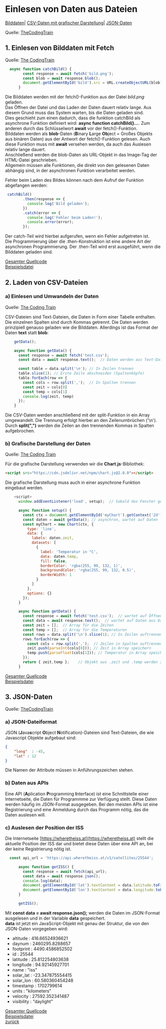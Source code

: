   <meta charset="utf-8" />
  <title>Informatik</title>
  <link rel="stylesheet" href="https://Hi2272.github.io/StyleMD.css">

# Einlesen von Daten aus Dateien

[Bilddaten](#1-einlesen-von-bilddaten-mit-fetch)|
[CSV-Daten mit grafischer Darstellung](#2-laden-von-csv-dateien)| [JSON-Daten](#3-json-daten)  

Quelle: [TheCodingTrain](https://thecodingtrain.com/tracks/data-and-apis-in-javascript/data/welcome/trailer)

## 1. Einlesen von Bilddaten mit Fetch
Quelle: [The CodingTrain](https://thecodingtrain.com/tracks/data-and-apis-in-javascript/data/1-client-side/1-fetch)  
```JavaScript
  async function catchBild() {
        const response = await fetch('bild.png');
        const blob = await response.blob();
        document.getElementById('bild').src = URL.createObjectURL(blob);
      }
```
Die Bilddaten werden mit der fetch()-Funktion aus der Datei *bild.png* geladen.  
Das Öffnen der Datei und das Laden der Daten dauert relativ lange. Aus diesem Grund muss das System warten, bis die Daten geladen sind.   
Dies geschieht zum einen dadurch, dass die funktion catchBild als asynchrone Funktion definiert wird: **async function catchBild()...**.  Zum anderen durch das Schlüsselwort **await** vor der fetch()-Funktion.  
Bilddaten werden als **blob**-Daten (**B**inary **L**arge **Ob**ject = Großes Objekts aus binären Daten) aus der Antwort der fetch()-Funktion gelesen. Auch diese Funktion muss mit **await** versehen werden, da auch das Auslesen relativ lange dauert.  
Anschließend werden die blob-Daten als URL-Objekt in das Image-Tag der HTML-Datei geschrieben.  
Allgemein müssen alle Funktionen, die direkt von den gelesenen Daten abhängig sind, in der asynchronen Funktion verarbeitet werden.  
  

Fehler beim Laden des Bildes können nach dem Aufruf der Funktion abgefangen werden:
``` Javascript
 catchBild()
        .then(response => {
          console.log('Bild geladen');
        })
        .catch(error => {
          console.log('Fehler beim Laden!');
          console.error(error);
        });
```
Der catch-Teil wird hierbei aufgerufen, wenn ein Fehler aufgetreten ist.  
Die Programmierung über die .then-Konstruktion ist eine andere Art der asynchronen Programmierung. Der .then-Teil wird erst ausgeführt, wenn die Bilddaten geladen sind. 

[Gesamter Quellcode](Quellcode.txt)  
[Beispielsdatei](Bild.html)  
## 2. Laden von CSV-Dateien
### a) Einlesen und Umwandeln der Daten
Quelle: [The Coding Train](https://thecodingtrain.com/tracks/data-and-apis-in-javascript/data/1-client-side/2-tabular-data)  

CSV-Dateien sind Text-Dateien, die Daten in Form einer Tabelle enthalten. Die einzelnen Spalten sind durch Kommas getrennt. Die Daten werden prinzipiell genauso geladen wie die Bilddaten. Allerdings ist das Format der Daten **text** statt **blob**:  

```JavaScript
    getData();

    async function getData() {
      const response = await fetch('test.csv');
      const data = await response.text();  // Daten werden aus Text-Datei geladen

      const table = data.split('\n'); // In Zeilen trennen
      table.slice(1); // Erste Zeile abschneiden (Spaltenköpfe)
      table.forEach(row => {
        const cols = row.split(',');  // In Spalten trennen
        const zeit = cols[0]
        const temp = cols[1]
        console.log(zeit, temp)
      });
    }

```
Die CSV-Daten werden anschließend mit der split-Funktion in ein Array umgewandelt. Die Trennung erfolgt hierbei an den Zeilenumbrüchen ('\n').  
Durch **split(",")** werden die Zeilen an den trennenden Kommas in Spalten aufgebrochen.  
### b) Grafische Darstellung der Daten
Quelle: [The Coding Train](https://thecodingtrain.com/tracks/data-and-apis-in-javascript/data/1-client-side/3-graphing)  

Für die grafische Darstellung verwenden wir die **Chart.js**-Bibliothek:
``` HTML
<script src="https://cdn.jsdelivr.net/npm/chart.js@2.8.0"></script>
```
Die grafische Darstellung muss auch in einer asynchrone Funktion eingebaut werden. 
``` Javascript
    <script>
      window.addEventListener('load', setup);  // Sobald das Fenster geladen ist, wird die Funktion setup gestartet

      async function setup() {
        const ctx = document.getElementById('myChart').getContext('2d');
        const daten = await getData(); // asynchron, wartet auf Daten 
        const myChart = new Chart(ctx, {
          type: 'line',
          data: {
            labels: daten.zeit,
            datasets: [
              {
                label: 'Temperatur in °C',
                data: daten.temp,
                fill: false,
                borderColor: 'rgba(255, 99, 132, 1)',
                backgroundColor: 'rgba(255, 99, 132, 0.5)',
                borderWidth: 1
              }
            ]
          },
          options: {}
        });
      }

      async function getData() {
        const response = await fetch('test.csv');  // wartet auf Öffnen der Datei
        const data = await response.text();  // wartet auf Daten aus Datei
        const zeit = [];  // Array für die Zeiten
        const temp = [];  // Array für die Temperaturen
        const rows = data.split('\n').slice(1); // In Zeilen auftrennen, 1. Zeile löschen
        rows.forEach(row => {
          const cols = row.split(',');  // Zeilen in Spalten auftrennen
          zeit.push(parseInt(cols[0])); // Zeit in Array speichern 
          temp.push(parseFloat(cols[1])); // Temperatur in Array speichern
        });
        return { zeit,temp };    // Objekt aus .zeit und .temp werden zurückgegeben
      }
```
[Gesamter Quellcode](Diagramm.txt)  
[Beispielsdatei](Diagramm.html)  
## 3. JSON-Daten
Quelle: [TheCodingTrain](https://thecodingtrain.com/tracks/data-and-apis-in-javascript/data/1-client-side/4-json)  
### a) JSON-Dateiformat
JSON (**J**ava**s**cript **O**bject **N**otification)-Dateien sind Text-Dateien, die wie Javascript Objekte aufgebaut sind:  
``` JSON
{
    "long"  : -45,
    "lat" : 12
}

```
Die Namen der Attribute müssen in Anführungszeichen stehen.  
### b) Daten aus APIs
Eine API (**A**plication **P**rogramming **I**nterface) ist eine Schnittstelle einer Internetseite, die Daten für Programmme zur Verfügung stellt. Diese Daten werden häufig im JSON-Format ausgegeben. Bei den meisten APIs ist eine Registrierung und eine Anmeldung durch das Programm nötig, das die Daten auslesen will.  
### c) Auslesen der Position der ISS
Die Internetseite [https://wheretheiss.at](https://wheretheiss.at) stellt die aktuelle Position der ISS dar und bietet diese Daten über eine API an, bei der keine Registrierung nötig ist.  
``` JavaScript
  const api_url = 'https://api.wheretheiss.at/v1/satellites/25544'; 

      async function getISS() {
        const response = await fetch(api_url);
        const data = await response.json(); 
        console.log(data);
        document.getElementById('lat').textContent = data.latitude.toFixed(2);
        document.getElementById('lon').textContent = data.longitude.toFixed(2);
      }

      getISS();
```
Mit **const data = await response.json();** werden die Daten im JSON-Format ausgelesen und in der Variable **data** gespeichert.  
**data** ist jetzt ein JavaScript-Objekt mit genau der Struktur, die von den JSON-Daten vorgegeben wird:  
- altitude
: 
416.66524936621  
- daynum
: 
2460295.8288657  
- footprint
: 
4490.4586852502  
- id
: 
25544  
- latitude
: 
25.812254803638  
- longitude
: 
94.92145927701  
- name
: 
"iss"  
- solar_lat
: 
-23.347875554415  
- solar_lon
: 
60.580360454248  
- timestamp
: 
1702799614  
- units
: 
"kilometers"  
- velocity
: 
27592.352341487  
- visibility
: 
"daylight"  
        
[Gesamter Quellcode](ISS01.txt)  
[Beispielsdatei](ISS01.html)  
[zurück](../index.html)

